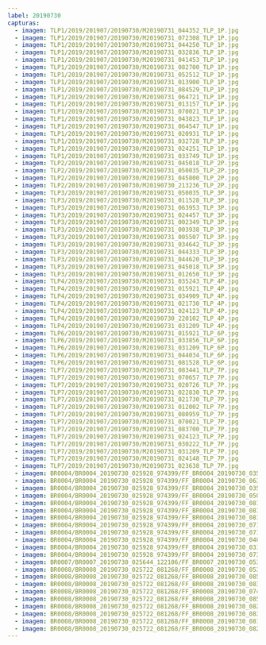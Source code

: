 ```yaml
---
label: 20190730
capturas:
  - imagem: TLP1/2019/201907/20190730/M20190731_044352_TLP_1P.jpg
  - imagem: TLP1/2019/201907/20190730/M20190731_072308_TLP_1P.jpg
  - imagem: TLP1/2019/201907/20190730/M20190731_044250_TLP_1P.jpg
  - imagem: TLP1/2019/201907/20190730/M20190731_032836_TLP_1P.jpg
  - imagem: TLP1/2019/201907/20190730/M20190731_041453_TLP_1P.jpg
  - imagem: TLP1/2019/201907/20190730/M20190731_082700_TLP_1P.jpg
  - imagem: TLP1/2019/201907/20190730/M20190731_052512_TLP_1P.jpg
  - imagem: TLP1/2019/201907/20190730/M20190731_013900_TLP_1P.jpg
  - imagem: TLP1/2019/201907/20190730/M20190731_084529_TLP_1P.jpg
  - imagem: TLP1/2019/201907/20190730/M20190731_064721_TLP_1P.jpg
  - imagem: TLP1/2019/201907/20190730/M20190731_013157_TLP_1P.jpg
  - imagem: TLP1/2019/201907/20190730/M20190731_070021_TLP_1P.jpg
  - imagem: TLP1/2019/201907/20190730/M20190731_043823_TLP_1P.jpg
  - imagem: TLP1/2019/201907/20190730/M20190731_064547_TLP_1P.jpg
  - imagem: TLP1/2019/201907/20190730/M20190731_020931_TLP_1P.jpg
  - imagem: TLP1/2019/201907/20190730/M20190731_032728_TLP_1P.jpg
  - imagem: TLP1/2019/201907/20190730/M20190731_024251_TLP_1P.jpg
  - imagem: TLP1/2019/201907/20190730/M20190731_033749_TLP_1P.jpg
  - imagem: TLP2/2019/201907/20190730/M20190731_045018_TLP_2P.jpg
  - imagem: TLP2/2019/201907/20190730/M20190731_050035_TLP_2P.jpg
  - imagem: TLP2/2019/201907/20190730/M20190731_045800_TLP_2P.jpg
  - imagem: TLP2/2019/201907/20190730/M20190730_213236_TLP_2P.jpg
  - imagem: TLP3/2019/201907/20190730/M20190731_050035_TLP_3P.jpg
  - imagem: TLP3/2019/201907/20190730/M20190731_011528_TLP_3P.jpg
  - imagem: TLP3/2019/201907/20190730/M20190731_063953_TLP_3P.jpg
  - imagem: TLP3/2019/201907/20190730/M20190731_024457_TLP_3P.jpg
  - imagem: TLP3/2019/201907/20190730/M20190731_002349_TLP_3P.jpg
  - imagem: TLP3/2019/201907/20190730/M20190731_003938_TLP_3P.jpg
  - imagem: TLP3/2019/201907/20190730/M20190731_005507_TLP_3P.jpg
  - imagem: TLP3/2019/201907/20190730/M20190731_034642_TLP_3P.jpg
  - imagem: TLP3/2019/201907/20190730/M20190731_044333_TLP_3P.jpg
  - imagem: TLP3/2019/201907/20190730/M20190731_044620_TLP_3P.jpg
  - imagem: TLP3/2019/201907/20190730/M20190731_045018_TLP_3P.jpg
  - imagem: TLP3/2019/201907/20190730/M20190731_012650_TLP_3P.jpg
  - imagem: TLP4/2019/201907/20190730/M20190731_035243_TLP_4P.jpg
  - imagem: TLP4/2019/201907/20190730/M20190731_015921_TLP_4P.jpg
  - imagem: TLP4/2019/201907/20190730/M20190731_034909_TLP_4P.jpg
  - imagem: TLP4/2019/201907/20190730/M20190731_021730_TLP_4P.jpg
  - imagem: TLP4/2019/201907/20190730/M20190731_024123_TLP_4P.jpg
  - imagem: TLP4/2019/201907/20190730/M20190730_220102_TLP_4P.jpg
  - imagem: TLP4/2019/201907/20190730/M20190731_031209_TLP_4P.jpg
  - imagem: TLP6/2019/201907/20190730/M20190731_015921_TLP_6P.jpg
  - imagem: TLP6/2019/201907/20190730/M20190731_033856_TLP_6P.jpg
  - imagem: TLP6/2019/201907/20190730/M20190731_031209_TLP_6P.jpg
  - imagem: TLP6/2019/201907/20190730/M20190731_044034_TLP_6P.jpg
  - imagem: TLP6/2019/201907/20190730/M20190731_081528_TLP_6P.jpg
  - imagem: TLP7/2019/201907/20190730/M20190731_083441_TLP_7P.jpg
  - imagem: TLP7/2019/201907/20190730/M20190731_070657_TLP_7P.jpg
  - imagem: TLP7/2019/201907/20190730/M20190731_020726_TLP_7P.jpg
  - imagem: TLP7/2019/201907/20190730/M20190731_022830_TLP_7P.jpg
  - imagem: TLP7/2019/201907/20190730/M20190731_021730_TLP_7P.jpg
  - imagem: TLP7/2019/201907/20190730/M20190731_012002_TLP_7P.jpg
  - imagem: TLP7/2019/201907/20190730/M20190731_080959_TLP_7P.jpg
  - imagem: TLP7/2019/201907/20190730/M20190731_070021_TLP_7P.jpg
  - imagem: TLP7/2019/201907/20190730/M20190731_083700_TLP_7P.jpg
  - imagem: TLP7/2019/201907/20190730/M20190731_024123_TLP_7P.jpg
  - imagem: TLP7/2019/201907/20190730/M20190731_030222_TLP_7P.jpg
  - imagem: TLP7/2019/201907/20190730/M20190731_031209_TLP_7P.jpg
  - imagem: TLP7/2019/201907/20190730/M20190731_024148_TLP_7P.jpg
  - imagem: TLP7/2019/201907/20190730/M20190731_023638_TLP_7P.jpg
  - imagem: BR0004/BR0004_20190730_025928_974399/FF_BR0004_20190730_035144_623_0082688.fits_maxpixel.jpg
  - imagem: BR0004/BR0004_20190730_025928_974399/FF_BR0004_20190730_063347_777_0345856.fits_maxpixel.jpg
  - imagem: BR0004/BR0004_20190730_025928_974399/FF_BR0004_20190730_035752_668_0092672.fits_maxpixel.jpg
  - imagem: BR0004/BR0004_20190730_025928_974399/FF_BR0004_20190730_050936_274_0208128.fits_maxpixel.jpg
  - imagem: BR0004/BR0004_20190730_025928_974399/FF_BR0004_20190730_081534_707_0513536.fits_maxpixel.jpg
  - imagem: BR0004/BR0004_20190730_025928_974399/FF_BR0004_20190730_081544_016_0513792.fits_maxpixel.jpg
  - imagem: BR0004/BR0004_20190730_025928_974399/FF_BR0004_20190730_081524_859_0513280.fits_maxpixel.jpg
  - imagem: BR0004/BR0004_20190730_025928_974399/FF_BR0004_20190730_071239_640_0409856.fits_maxpixel.jpg
  - imagem: BR0004/BR0004_20190730_025928_974399/FF_BR0004_20190730_071919_619_0420864.fits_maxpixel.jpg
  - imagem: BR0004/BR0004_20190730_025928_974399/FF_BR0004_20190730_040120_010_0098048.fits_maxpixel.jpg
  - imagem: BR0004/BR0004_20190730_025928_974399/FF_BR0004_20190730_031616_433_0025088.fits_maxpixel.jpg
  - imagem: BR0004/BR0004_20190730_025928_974399/FF_BR0004_20190730_073004_617_0438528.fits_maxpixel.jpg
  - imagem: BR0007/BR0007_20190730_025644_122106/FF_BR0007_20190730_053844_454_0290816.fits_maxpixel.jpg
  - imagem: BR0008/BR0008_20190730_025722_081268/FF_BR0008_20190730_053438_003_0143872.fits_maxpixel.jpg
  - imagem: BR0008/BR0008_20190730_025722_081268/FF_BR0008_20190730_085720_688_0333056.fits_maxpixel.jpg
  - imagem: BR0008/BR0008_20190730_025722_081268/FF_BR0008_20190730_083812_506_0313344.fits_maxpixel.jpg
  - imagem: BR0008/BR0008_20190730_025722_081268/FF_BR0008_20190730_074305_633_0261632.fits_maxpixel.jpg
  - imagem: BR0008/BR0008_20190730_025722_081268/FF_BR0008_20190730_085738_381_0333312.fits_maxpixel.jpg
  - imagem: BR0008/BR0008_20190730_025722_081268/FF_BR0008_20190730_082731_692_0302592.fits_maxpixel.jpg
  - imagem: BR0008/BR0008_20190730_025722_081268/FF_BR0008_20190730_083829_008_0313600.fits_maxpixel.jpg
  - imagem: BR0008/BR0008_20190730_025722_081268/FF_BR0008_20190730_081555_662_0291840.fits_maxpixel.jpg
  - imagem: BR0008/BR0008_20190730_025722_081268/FF_BR0008_20190730_082712_771_0302336.fits_maxpixel.jpg
---
```

